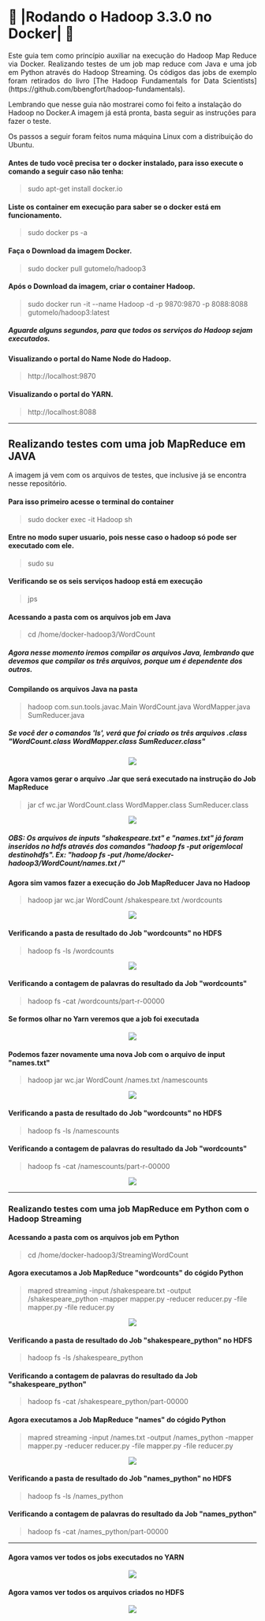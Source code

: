# :elephant: |Rodando o Hadoop 3.3.0 no Docker| :ship:

<p align="justify">
Este guia tem como princípio auxiliar na execução do Hadoop Map Reduce via Docker. Realizando testes de um job map reduce com Java e uma job em Python através do Hadoop Streaming. Os códigos das jobs de exemplo foram retirados do livro [The Hadoop Fundamentals for Data Scientists](https://github.com/bbengfort/hadoop-fundamentals).

Lembrando que nesse guia não mostrarei como foi feito a instalação do Hadoop no Docker.A imagem já está pronta, basta seguir as instruções para fazer o teste.
</p>

Os passos a seguir foram feitos numa máquina Linux com a distribuição do Ubuntu.

#### Antes de tudo você precisa ter o docker instalado, para isso execute o comando a seguir caso não tenha:
> sudo apt-get install docker.io

#### Liste os container em execução para saber se o docker está em funcionamento.
> sudo docker ps -a

#### Faça o Download da imagem Docker.
> sudo docker pull gutomelo/hadoop3

#### Após o Download da imagem, criar o container Hadoop.
> sudo docker run -it --name Hadoop -d -p 9870:9870 -p 8088:8088 gutomelo/hadoop3:latest

##### Aguarde alguns segundos, para que todos os serviços do Hadoop sejam executados.

#### Visualizando o portal do Name Node do Hadoop.
> http://localhost:9870

#### Visualizando o portal do YARN.
> http://localhost:8088

-----

## Realizando testes com uma job MapReduce em JAVA

A imagem já vem com os arquivos de testes, que inclusive já se encontra nesse repositório.

#### Para isso primeiro acesse o terminal do container
> sudo docker exec -it Hadoop sh

#### Entre no modo super usuario, pois nesse caso o hadoop só pode ser executado com ele.
> sudo su

#### Verificando se os seis serviços hadoop está em execução
> jps

#### Acessando a pasta com os arquivos job em Java
> cd /home/docker-hadoop3/WordCount

##### Agora nesse momento iremos compilar os arquivos Java, lembrando que devemos que compilar os três arquivos, porque um é dependente dos outros.

#### Compilando os arquivos Java na pasta

> hadoop com.sun.tools.javac.Main WordCount.java WordMapper.java SumReducer.java

##### Se você der o comandos 'ls', verá que foi criado os três arquivos .class "WordCount.class WordMapper.class SumReducer.class"
<p align="center">
<img src="https://github.com/gutomelo/docker-hadoop3/raw/master/images/Screenshot_20210410_204635.png">
</p>

#### Agora vamos gerar o arquivo .Jar que será executado na instrução do Job MapReduce
> jar cf wc.jar WordCount.class WordMapper.class SumReducer.class
<p align="center">
<img src="https://github.com/gutomelo/docker-hadoop3/raw/master/images/Screenshot_20210410_205029.png">
</p>

##### OBS: Os arquivos de inputs "shakespeare.txt" e "names.txt" já foram inseridos no hdfs através dos comandos "hadoop fs -put origemlocal destinohdfs". Ex: "hadoop fs -put /home/docker-hadoop3/WordCount/names.txt /"

#### Agora sim vamos fazer a execução do Job MapReducer Java no Hadoop
> hadoop jar wc.jar WordCount /shakespeare.txt /wordcounts
<p align="center">
<img src="https://github.com/gutomelo/docker-hadoop3/raw/master/images/Screenshot_20210410_210046.png">
</p>


#### Verificando a pasta de resultado do Job "wordcounts" no HDFS
> hadoop fs -ls /wordcounts
<p align="center">
<img src="https://github.com/gutomelo/docker-hadoop3/raw/master/images/Screenshot_20210410_210434.png">
</p>

#### Verificando a contagem de palavras do resultado da Job "wordcounts"
> hadoop fs -cat /wordcounts/part-r-00000

#### Se formos olhar no Yarn veremos que a job foi executada
<p align="center">
<img src="https://github.com/gutomelo/docker-hadoop3/raw/master/images/Screenshot_20210410_210149.png">
</p>

#### Podemos fazer novamente uma nova Job com o arquivo de input "names.txt"
> hadoop jar wc.jar WordCount /names.txt /namescounts
<p align="center">
<img src="https://github.com/gutomelo/docker-hadoop3/raw/master/images/Screenshot_20210410_211006.png">
</p>

#### Verificando a pasta de resultado do Job "wordcounts" no HDFS
> hadoop fs -ls /namescounts

#### Verificando a contagem de palavras do resultado da Job "wordcounts"
> hadoop fs -cat /namescounts/part-r-00000

<p align="center">
<img src="https://github.com/gutomelo/docker-hadoop3/raw/master/images/Screenshot_20210410_211231.png">
</p>

-----

### Realizando testes com uma job MapReduce em Python com o Hadoop Streaming

#### Acessando a pasta com os arquivos job em Python
> cd /home/docker-hadoop3/StreamingWordCount

#### Agora executamos a Job MapReduce "wordcounts" do cógido Python
> mapred streaming -input /shakespeare.txt -output /shakespeare_python -mapper mapper.py -reducer reducer.py -file mapper.py -file reducer.py
<p align="center">
<img src="https://github.com/gutomelo/docker-hadoop3/raw/master/images/Screenshot_20210410_212859.png">
</p>


#### Verificando a pasta de resultado do Job "shakespeare_python" no HDFS
> hadoop fs -ls /shakespeare_python

#### Verificando a contagem de palavras do resultado da Job "shakespeare_python"
> hadoop fs -cat /shakespeare_python/part-00000

#### Agora executamos a Job MapReduce "names" do cógido Python
> mapred streaming -input /names.txt -output /names_python -mapper mapper.py -reducer reducer.py -file mapper.py -file reducer.py
<p align="center">
<img src="https://github.com/gutomelo/docker-hadoop3/raw/master/images/Screenshot_20210410_213437.png">
</p>

#### Verificando a pasta de resultado do Job "names_python" no HDFS
> hadoop fs -ls /names_python

#### Verificando a contagem de palavras do resultado da Job "names_python"
> hadoop fs -cat /names_python/part-00000

------

#### Agora vamos ver todos os jobs executados no YARN
<p align="center">
<img src="https://github.com/gutomelo/docker-hadoop3/raw/master/images/Screenshot_20210410_213612.png">
</p>

#### Agora vamos ver todos os arquivos criados no HDFS
<p align="center">
<img src="https://github.com/gutomelo/docker-hadoop3/raw/master/images/Screenshot_20210410_213647.png">
</p>